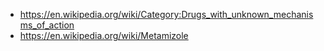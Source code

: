 


+ https://en.wikipedia.org/wiki/Category:Drugs_with_unknown_mechanisms_of_action
+ https://en.wikipedia.org/wiki/Metamizole
